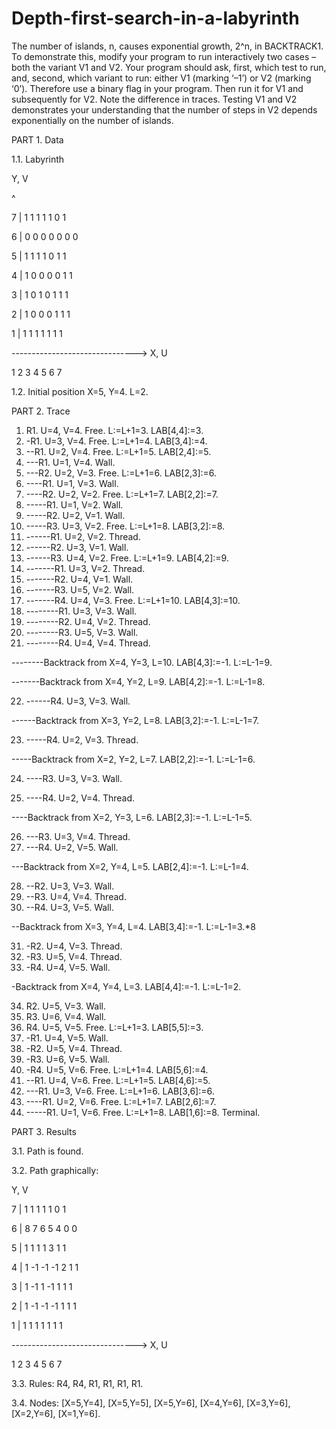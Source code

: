 # Depth-first-search-in-a-labyrinth

The number of islands, n, causes exponential growth, 2^n, in BACKTRACK1. 
To demonstrate this, modify your program to run interactively two cases – both the variant V1 and
V2. Your program should ask, first, which test to run, and, second, which variant to run: either
V1 (marking ‘–1’) or V2 (marking ‘0’). Therefore use a binary flag in your program. Then run
it for V1 and subsequently for V2. Note the difference in traces. Testing V1 and V2
demonstrates your understanding that the number of steps in V2 depends exponentially on the
number of islands.


PART 1. Data

 1.1. Labyrinth
 
 Y, V
 
 ^
 
 7 | 1 1 1 1 1 0 1
 
 6 | 0 0 0 0 0 0 0
 
 5 | 1 1 1 1 0 1 1
 
 4 | 1 0 0 0 0 1 1
 
 3 | 1 0 1 0 1 1 1
 
 2 | 1 0 0 0 1 1 1
 
 1 | 1 1 1 1 1 1 1
 
 -------------------------------> X, U
 
 1 2 3 4 5 6 7
 
1.2. Initial position X=5, Y=4. L=2.

PART 2. Trace

 1) R1. U=4, V=4. Free. L:=L+1=3. LAB[4,4]:=3.
 2) -R1. U=3, V=4. Free. L:=L+1=4. LAB[3,4]:=4.
 3) --R1. U=2, V=4. Free. L:=L+1=5. LAB[2,4]:=5.
 4) ---R1. U=1, V=4. Wall.
 5) ---R2. U=2, V=3. Free. L:=L+1=6. LAB[2,3]:=6.
 6) ----R1. U=1, V=3. Wall.
 7) ----R2. U=2, V=2. Free. L:=L+1=7. LAB[2,2]:=7.
 8) -----R1. U=1, V=2. Wall.
 9) -----R2. U=2, V=1. Wall.
 10) -----R3. U=3, V=2. Free. L:=L+1=8. LAB[3,2]:=8.
 11) ------R1. U=2, V=2. Thread.
 12) ------R2. U=3, V=1. Wall.
 13) ------R3. U=4, V=2. Free. L:=L+1=9. LAB[4,2]:=9.
 14) -------R1. U=3, V=2. Thread.
 15) -------R2. U=4, V=1. Wall.
 16) -------R3. U=5, V=2. Wall.
 17) -------R4. U=4, V=3. Free. L:=L+1=10. LAB[4,3]:=10.
 18) --------R1. U=3, V=3. Wall.
 19) --------R2. U=4, V=2. Thread.
 20) --------R3. U=5, V=3. Wall.
 21) --------R4. U=4, V=4. Thread.
      
 --------Backtrack from X=4, Y=3, L=10. LAB[4,3]:=-1. L:=L-1=9.
     
 -------Backtrack from X=4, Y=2, L=9. LAB[4,2]:=-1. L:=L-1=8.
 
 22) ------R4. U=3, V=3. Wall.
     
 ------Backtrack from X=3, Y=2, L=8. LAB[3,2]:=-1. L:=L-1=7.
 
 23) -----R4. U=2, V=3. Thread.
     
 -----Backtrack from X=2, Y=2, L=7. LAB[2,2]:=-1. L:=L-1=6.
 
 24) ----R3. U=3, V=3. Wall.
     
 25) ----R4. U=2, V=4. Thread.
     
 ----Backtrack from X=2, Y=3, L=6. LAB[2,3]:=-1. L:=L-1=5.
 
 26) ---R3. U=3, V=4. Thread.
 27) ---R4. U=2, V=5. Wall.
     
 ---Backtrack from X=2, Y=4, L=5. LAB[2,4]:=-1. L:=L-1=4.
 
 28) --R2. U=3, V=3. Wall.
 29) --R3. U=4, V=4. Thread.
 30) --R4. U=3, V=5. Wall.
     
 --Backtrack from X=3, Y=4, L=4. LAB[3,4]:=-1. L:=L-1=3.*8
 
 31) -R2. U=4, V=3. Thread.
 32) -R3. U=5, V=4. Thread.
 33) -R4. U=4, V=5. Wall.
     
 -Backtrack from X=4, Y=4, L=3. LAB[4,4]:=-1. L:=L-1=2.
 
 34) R2. U=5, V=3. Wall.
 35) R3. U=6, V=4. Wall.
 36) R4. U=5, V=5. Free. L:=L+1=3. LAB[5,5]:=3.
 37) -R1. U=4, V=5. Wall.
 38) -R2. U=5, V=4. Thread.
 39) -R3. U=6, V=5. Wall.
40) -R4. U=5, V=6. Free. L:=L+1=4. LAB[5,6]:=4.
 41) --R1. U=4, V=6. Free. L:=L+1=5. LAB[4,6]:=5.
 42) ---R1. U=3, V=6. Free. L:=L+1=6. LAB[3,6]:=6.
 43) ----R1. U=2, V=6. Free. L:=L+1=7. LAB[2,6]:=7.
 44) -----R1. U=1, V=6. Free. L:=L+1=8. LAB[1,6]:=8. Terminal.
     
PART 3. Results

 3.1. Path is found.
 
 3.2. Path graphically:
 
 Y, V
 
 7 | 1 1 1 1 1 0 1
 
 6 | 8 7 6 5 4 0 0
 
 5 | 1 1 1 1 3 1 1
 
 4 | 1 -1 -1 -1 2 1 1
 
 3 | 1 -1 1 -1 1 1 1
 
 2 | 1 -1 -1 -1 1 1 1
 
 1 | 1 1 1 1 1 1 1
 
 -------------------------------> X, U
 
 1 2 3 4 5 6 7
 
 3.3. Rules: R4, R4, R1, R1, R1, R1.
 
 3.4. Nodes: [X=5,Y=4], [X=5,Y=5], [X=5,Y=6], [X=4,Y=6], [X=3,Y=6], [X=2,Y=6],
[X=1,Y=6].
